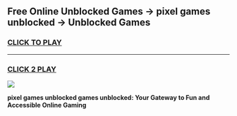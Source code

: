 
## Free Online Unblocked Games → pixel games unblocked → Unblocked Games
<h3>
<a href="https://premium.freeplayer.one?title=pixel_games_unblocked&ref=21F">CLICK TO PLAY</a></h3>
<hr>

<h3>
<a href="https://premium.freeplayer.one?title=pixel_games_unblocked&ref=21F">CLICK 2 PLAY</a>
  
</h3>

<a href="https://premium.freeplayer.one?title=pixel_games_unblocked&ref=21F/"><img src="https://clearcache.store/games.png"></a>


**pixel games unblocked games unblocked: Your Gateway to Fun and Accessible Online Gaming**
